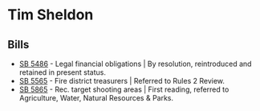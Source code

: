 # Tim Sheldon
## Bills
* [SB 5486](/bill/2021-22/sb/5486/) - Legal financial obligations | By resolution, reintroduced and retained in present status.
* [SB 5565](/bill/2021-22/sb/5565/) - Fire district treasurers | Referred to Rules 2 Review.
* [SB 5865](/bill/2021-22/sb/5865/) - Rec. target shooting areas | First reading, referred to Agriculture, Water, Natural Resources & Parks.
